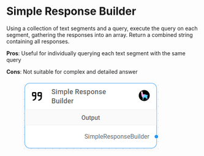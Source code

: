 # Simple Response Builder

Using a collection of text segments and a query, execute the query on each segment, gathering the responses into an array. Return a combined string containing all responses.

**Pros**: Useful for individually querying each text segment with the same query

**Cons**: Not suitable for complex and detailed answer

<figure><img src="../../../.gitbook/assets/image (8) (1) (1) (1) (1) (1) (1) (2).png" alt=""><figcaption></figcaption></figure>
